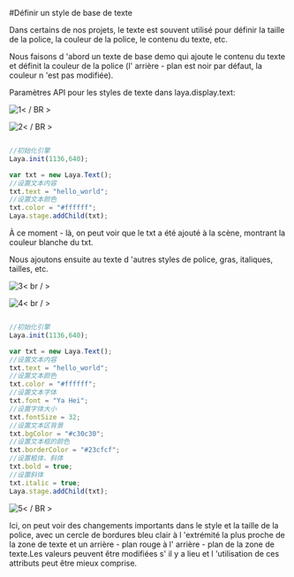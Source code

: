 #Définir un style de base de texte

Dans certains de nos projets, le texte est souvent utilisé pour définir la taille de la police, la couleur de la police, le contenu du texte, etc.

Nous faisons d 'abord un texte de base demo qui ajoute le contenu du texte et définit la couleur de la police (l' arrière - plan est noir par défaut, la couleur n 'est pas modifiée).

Paramètres API pour les styles de texte dans laya.display.text:

![1](img/1.png)< / BR >

![2](img/2.png)< / BR >


```typescript

//初始化引擎
Laya.init(1136,640);

var txt = new Laya.Text();
//设置文本内容
txt.text = "hello_world";
//设置文本颜色
txt.color = "#ffffff";
Laya.stage.addChild(txt);
```


À ce moment - là, on peut voir que le txt a été ajouté à la scène, montrant la couleur blanche du txt.

Nous ajoutons ensuite au texte d 'autres styles de police, gras, italiques, tailles, etc.

![3](img/3.png)< br / >

![4](img/4.png)< br / >


```typescript

//初始化引擎
Laya.init(1136,640);

var txt = new Laya.Text();
//设置文本内容
txt.text = "hello_world";
//设置文本颜色
txt.color = "#ffffff";
//设置文本字体
txt.font = "Ya Hei";
//设置字体大小
txt.fontSize = 32;
//设置文本区背景
txt.bgColor = "#c30c30";
//设置文本框的颜色
txt.borderColor = "#23cfcf";
//设置粗体、斜体
txt.bold = true;
//设置斜体
txt.italic = true;
Laya.stage.addChild(txt);
```


![5](img/5.png)< / BR >

Ici, on peut voir des changements importants dans le style et la taille de la police, avec un cercle de bordures bleu clair à l 'extrémité la plus proche de la zone de texte et un arrière - plan rouge à l' arrière - plan de la zone de texte.Les valeurs peuvent être modifiées s' il y a lieu et l 'utilisation de ces attributs peut être mieux comprise.